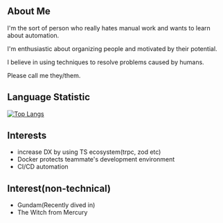 ## About Me
 
I'm the sort of person who really hates manual work and wants to learn about automation.

I'm enthusiastic about organizing people and motivated by their potential.

I believe in using techniques to resolve problems caused by humans.

Please call me they/them.

## Language Statistic

[![Top Langs](https://github-readme-stats.vercel.app/api/top-langs/?username=darkenpeng&layout=compact&langs_count=10&theme=dark)](https://github.com/anuraghazra/github-readme-stats)


## Interests
- increase DX by using TS ecosystem(trpc, zod etc)
- Docker protects teammate's development environment
- CI/CD automation

## Interest(non-technical)
- Gundam(Recently dived in)
- The Witch from Mercury
